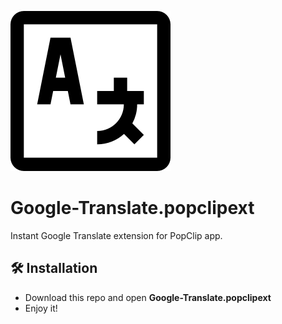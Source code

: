 ![](/Google-Translate.popclipext/google-translate.png)

# Google-Translate.popclipext
Instant Google Translate extension for PopClip app.

## 🛠 Installation
- Download this repo and open **Google-Translate.popclipext**
- Enjoy it!
